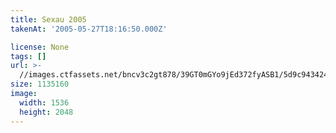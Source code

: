 ```yaml
---
title: Sexau 2005
takenAt: '2005-05-27T18:16:50.000Z'

license: None
tags: []
url: >-
  //images.ctfassets.net/bncv3c2gt878/39GT0mGYo9jEd372fyASB1/5d9c943424addd00decdf9f2ac264d5d/sexau-2005_4559693199_o
size: 1135160
image:
  width: 1536
  height: 2048
---
```

